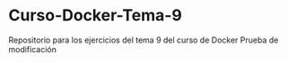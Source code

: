 # Curso-Docker-Tema-9
Repositorio para los ejercicios del tema 9 del curso de Docker
Prueba de modificación
